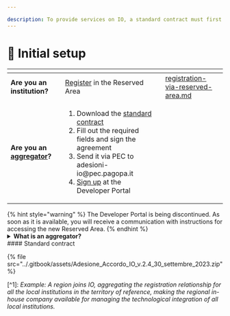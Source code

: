 ```yaml
---

description: To provide services on IO, a standard contract must first be signed.
---
```


# 🔢 Initial setup

<table data-card-size="large" data-view="cards"><thead><tr><th></th><th></th><th></th><th data-hidden data-card-target data-type="content-ref"></th></tr></thead><tbody><tr><td><strong>Are you an institution?</strong></td><td><a href="adesione-tramite-larea-riservata.md">Register</a> in the Reserved Area</td><td></td><td><a href="adesione-tramite-larea-riservata.md">registration-via-reserved-area.md</a></td></tr><tr><td><strong>Are you an</strong> <a data-footnote-ref href="#user-content-fn-1"><strong>aggregator</strong></a><strong>?</strong></td><td><ol><li>Download the <a href="./#accordo-di-adesione">standard contract</a></li><li>Fill out the required fields and sign the agreement</li><li>Send it via PEC to adesioni-io@pec.pagopa.it</li><li><a href="iscrizione-al-developer-portal.md">Sign up</a> at the Developer Portal</li></ol></td><td></td><td></td></tr></tbody></table>
{% hint style="warning" %} The Developer Portal is being discontinued. As soon as it is available, you will receive a communication with instructions for accessing the new Reserved Area. {% endhint %}

<details>
<summary><strong>What is an aggregator?</strong></summary>
Institutions can join IO as aggregators of other service providers.

_Example: A region joins IO, aggregating the registration relationship for all the local institutions in the territory of reference, making the regional in-house company available for managing the technological integration of all local institutions._

The aggregation relationship among the service providers is regulated by agreements (including the cooperation agreements specified in art. 15 of Law 241/1990) and by the administrative documents necessary to provide the aggregator with the powers and assignments necessary to sign the standard contract also on behalf and to the benefit of the aggregated parties, accepting the observance of the obligations contained therein by the aggregated parties.

In this way, the aggregator guarantees that the obligations contained in the standard contract will be observed by the aggregated parties.

The aggregators must list all the institutions they represent for the purpose of registration with IO, via attachment 3 of the [standard contract](https://io.italia.it/assets/download/it/accordo-di-adesione-IO-2.4.zip), where they must communicate the complete list of institutions, indicating: name of the represented institution, address, fiscal code/vat no. and IPA (Public Administration Index) code.

<mark style="color:red;">**Important!**</mark>

If an institution wants to independently subscribe to other services (in addition to those made available by the aggregator), they must follow the complete onboarding procedure and sign the standard contract [in the Reserved Area.](adesione-tramite-larea-riservata.md).

The aggregator may **only** provide the services for which they were appointed by the aggregated institution, but **may not** replace the institution with respect to the services for which they did not receive a mandate.

</details>
#### Standard contract

{% file src="../.gitbook/assets/Adesione_Accordo_IO_v.2.4_30_settembre_2023.zip" %}

[\^1]: _Example: A region joins IO, aggregating the registration relationship for all the local institutions in the territory of reference, making the regional in-house company available for managing the technological integration of all local institutions._
